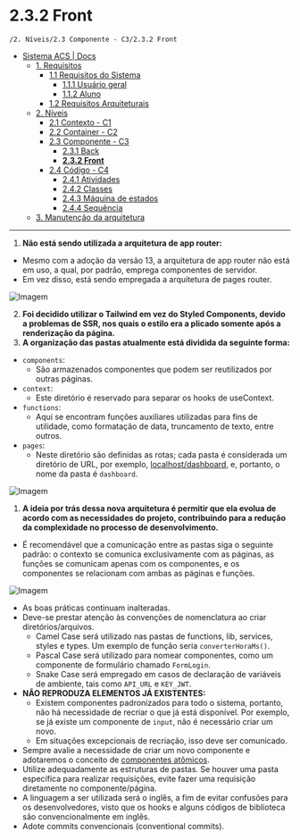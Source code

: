 # 2.3.2 Front

`/2. Níveis/2.3 Componente - C3/2.3.2 Front`

* [Sistema ACS | Docs](../../../README.md)
  * [1. Requisitos](../../../1.%20Requisitos/README.md)
    * [1.1 Requisitos do Sistema](../../../1.%20Requisitos/1.1%20Requisitos%20do%20Sistema/README.md)
      * [1.1.1 Usuário geral](../../../1.%20Requisitos/1.1%20Requisitos%20do%20Sistema/1.1.1%20Usu%C3%A1rio%20geral/README.md)
      * [1.1.2 Aluno](../../../1.%20Requisitos/1.1%20Requisitos%20do%20Sistema/1.1.2%20Aluno/README.md)
    * [1.2 Requisitos Arquiteturais](../../../1.%20Requisitos/1.2%20Requisitos%20Arquiteturais/README.md)
  * [2. Níveis](../../../2.%20N%C3%ADveis/README.md)
    * [2.1 Contexto - C1](../../../2.%20N%C3%ADveis/2.1%20Contexto%20-%20C1/README.md)
    * [2.2 Container - C2](../../../2.%20N%C3%ADveis/2.2%20Container%20-%20C2/README.md)
    * [2.3 Componente - C3](../../../2.%20N%C3%ADveis/2.3%20Componente%20-%20C3/README.md)
      * [2.3.1 Back](../../../2.%20N%C3%ADveis/2.3%20Componente%20-%20C3/2.3.1%20Back/README.md)
      * [**2.3.2 Front**](../../../2.%20N%C3%ADveis/2.3%20Componente%20-%20C3/2.3.2%20Front/README.md)
    * [2.4 Código - C4](../../../2.%20N%C3%ADveis/2.4%20C%C3%B3digo%20-%20C4/README.md)
      * [2.4.1 Atividades](../../../2.%20N%C3%ADveis/2.4%20C%C3%B3digo%20-%20C4/2.4.1%20Atividades/README.md)
      * [2.4.2 Classes](../../../2.%20N%C3%ADveis/2.4%20C%C3%B3digo%20-%20C4/2.4.2%20Classes/README.md)
      * [2.4.3 Máquina de estados](../../../2.%20N%C3%ADveis/2.4%20C%C3%B3digo%20-%20C4/2.4.3%20M%C3%A1quina%20de%20estados/README.md)
      * [2.4.4 Sequência](../../../2.%20N%C3%ADveis/2.4%20C%C3%B3digo%20-%20C4/2.4.4%20Sequ%C3%AAncia/README.md)
  * [3. Manutenção da arquitetura](../../../3.%20Manuten%C3%A7%C3%A3o%20da%20arquitetura/README.md)

---

1. **Não está sendo utilizada a arquitetura de app router:**
  - Mesmo com a adoção da versão 13, a arquitetura de app router não está em uso, a qual, por padrão, emprega componentes
de servidor.
  - Em vez disso, está sendo empregada a arquitetura de pages router.

   ![Imagem](https://i.imgur.com/TX6QvBB.png)

2. **Foi decidido utilizar o Tailwind em vez do Styled Components, devido a problemas de SSR, nos quais o estilo era a
plicado somente após a renderização da página.**
3. **A organização das pastas atualmente está dividida da seguinte forma:**
  - `components`:
    - São armazenados componentes que podem ser reutilizados por outras páginas.
  - `context`:
    - Este diretório é reservado para separar os hooks de useContext.
  - `functions`:
    - Aqui se encontram funções auxiliares utilizadas para fins de utilidade, como formatação de data, truncamento de 
  texto, entre outros.
  - `pages`:
    - Neste diretório são definidas as rotas; cada pasta é considerada um diretório de URL, por exemplo, 
    [localhost/dashboard](http://localhost/dashboard), e, portanto, o nome da pasta é `dashboard`.

![Imagem](https://i.imgur.com/qRFYLZA.png)

1. **A ideia por trás dessa nova arquitetura é permitir que ela evolua de acordo com as necessidades do projeto, 
contribuindo para a redução da complexidade no processo de desenvolvimento.**
  - É recomendável que a comunicação entre as pastas siga o seguinte padrão: o contexto se comunica exclusivamente com 
as páginas, as funções se comunicam apenas com os componentes, e os componentes se relacionam com ambas as páginas e funções.

   ![Imagem](https://i.imgur.com/Xx4XiFi.png)

  - As boas práticas continuam inalteradas.
  - Deve-se prestar atenção às convenções de nomenclatura ao criar diretórios/arquivos.
    - Camel Case será utilizado nas pastas de functions, lib, services, styles e types. Um exemplo de função seria 
  `converterHoraMs()`.
    - Pascal Case será utilizado para nomear componentes, como um componente de formulário chamado `FormLogin`.
    - Snake Case será empregado em casos de declaração de variáveis de ambiente, tais como `API_URL` e `KEY_JWT`.
  - **NÃO REPRODUZA ELEMENTOS JÁ EXISTENTES:**
    - Existem componentes padronizados para todo o sistema, portanto, não há necessidade de recriar o que já está 
    disponível. Por exemplo, se já existe um componente de `input`, não é necessário criar um novo.
    - Em situações excepcionais de recriação, isso deve ser comunicado.
  - Sempre avalie a necessidade de criar um novo componente e adotaremos o conceito de 
[componentes atômicos](https://atomicdesign.bradfrost.com/chapter-2/#:~:text=Atoms%20are%20the%20basic%20building,are%20the%20smallest%20functional%20unit.).
  - Utilize adequadamente as estruturas de pastas. Se houver uma pasta específica para realizar requisições, evite fazer
uma requisição diretamente no componente/página.
  - A linguagem a ser utilizada será o inglês, a fim de evitar confusões para os desenvolvedores, visto que os hooks e 
alguns códigos de biblioteca são convencionalmente em inglês.
  - Adote commits convencionais (conventional commits).
